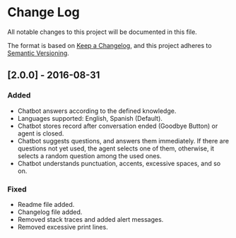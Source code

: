 # Change Log
All notable changes to this project will be documented in this file.

The format is based on [Keep a Changelog](http://keepachangelog.com/), and this project adheres to [Semantic Versioning](http://semver.org/).


## [2.0.0] - 2016-08-31
### Added
- Chatbot answers according to the defined knowledge.
- Languages supported: English, Spanish (Default).
- Chatbot stores record after conversation ended (Goodbye Button) or agent is closed.
- Chatbot suggests questions, and answers them immediately. If there are questions not yet used, the agent selects one of them, otherwise, it selects a random question among the used ones.
- Chatbot understands punctuation, accents, excessive spaces, and so on.

### Fixed
- Readme file added.
- Changelog file added.
- Removed stack traces and added alert messages.
- Removed excessive print lines.